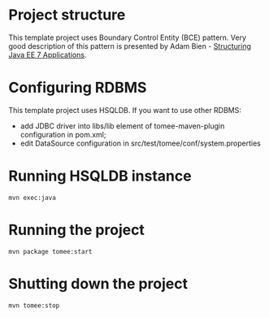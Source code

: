 # Project structure

This template project uses Boundary Control Entity (BCE) pattern. Very good description of this pattern is presented by Adam Bien - [Structuring Java EE 7 Applications](https://www.youtube.com/watch?v=grJC6RFiB58).

# Configuring RDBMS

This template project uses HSQLDB. If you want to use other RDBMS:
* add JDBC driver into libs/lib element of tomee-maven-plugin configuration in pom.xml;
* edit DataSource configuration in src/test/tomee/conf/system.properties

# Running HSQLDB instance

```mvn exec:java```

# Running the project

```mvn package tomee:start```

# Shutting down the project

```mvn tomee:stop```
